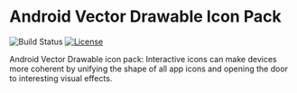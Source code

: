 # Android Vector Drawable Icon Pack

![Build Status](https://travis-ci.com/YahiaAngelo/ProjectKarma.svg?token=yFduMLnycQ4NCCzJTete&branch=master)
[![License](https://img.shields.io/badge/license-GNU-blue.svg)](https://www.gnu.org/licenses/)
 
Android Vector Drawable icon pack: Interactive icons can make devices more coherent by unifying the shape of all app icons and opening the door to interesting visual effects.

 
 



